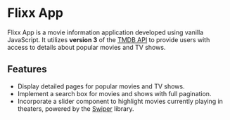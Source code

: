 # Flixx App

Flixx App is a movie information application developed using vanilla JavaScript. It utilizes **version 3** of the [TMDB API](https://developers.themoviedb.org/3) to provide users with access to details about popular movies and TV shows.

## Features

- Display detailed pages for popular movies and TV shows.
- Implement a search box for movies and shows with full pagination.
- Incorporate a slider component to highlight movies currently playing in theaters, powered by the [Swiper](https://swiperjs.com) library.
